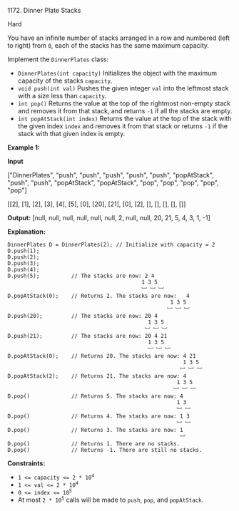 1172\. Dinner Plate Stacks

Hard

You have an infinite number of stacks arranged in a row and numbered (left to right) from `0`, each of the stacks has the same maximum capacity.

Implement the `DinnerPlates` class:

*   `DinnerPlates(int capacity)` Initializes the object with the maximum capacity of the stacks `capacity`.
*   `void push(int val)` Pushes the given integer `val` into the leftmost stack with a size less than `capacity`.
*   `int pop()` Returns the value at the top of the rightmost non-empty stack and removes it from that stack, and returns `-1` if all the stacks are empty.
*   `int popAtStack(int index)` Returns the value at the top of the stack with the given index `index` and removes it from that stack or returns `-1` if the stack with that given index is empty.

**Example 1:**

**Input** 

["DinnerPlates", "push", "push", "push", "push", "push", "popAtStack", "push", "push", "popAtStack", "popAtStack", "pop", "pop", "pop", "pop", "pop"] 

[[2], [1], [2], [3], [4], [5], [0], [20], [21], [0], [2], [], [], [], [], []]

**Output:** [null, null, null, null, null, null, 2, null, null, 20, 21, 5, 4, 3, 1, -1]

**Explanation:** 

    DinnerPlates D = DinnerPlates(2); // Initialize with capacity = 2
    D.push(1); 
    D.push(2); 
    D.push(3); 
    D.push(4); 
    D.push(5);          // The stacks are now: 2 4 
                                              1 3 5 
                                              ﹈ ﹈ ﹈ 
    D.popAtStack(0);    // Returns 2. The stacks are now:   4 
                                                       1 3 5 
                                                      ﹈ ﹈ ﹈ 
    D.push(20);         // The stacks are now: 20 4 
                                                1 3 5 
                                               ﹈ ﹈ ﹈ 
    D.push(21);         // The stacks are now: 20 4 21 
                                                1 3 5 
                                                ﹈ ﹈ ﹈ 
    D.popAtStack(0);    // Returns 20. The stacks are now: 4 21 
                                                           1 3 5 
                                                          ﹈ ﹈ ﹈ 
    D.popAtStack(2);    // Returns 21. The stacks are now: 4 
                                                         1 3 5 
                                                        ﹈ ﹈ ﹈ 
    D.pop()             // Returns 5. The stacks are now: 4 
                                                         1 3 
                                                         ﹈ ﹈ 
    D.pop()             // Returns 4. The stacks are now: 1 3 
                                                         ﹈ ﹈ 
    D.pop()             // Returns 3. The stacks are now: 1 
                                                          ﹈ 
    D.pop()             // Returns 1. There are no stacks. 
    D.pop()             // Returns -1. There are still no stacks.

**Constraints:**

*   <code>1 <= capacity <= 2 * 10<sup>4</sup></code>
*   <code>1 <= val <= 2 * 10<sup>4</sup></code>
*   <code>0 <= index <= 10<sup>5</sup></code>
*   At most <code>2 * 10<sup>5</sup></code> calls will be made to `push`, `pop`, and `popAtStack`.